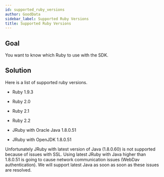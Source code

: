 ```yaml
---
id: supported_ruby_versions
author: GoodData
sidebar_label: Supported Ruby Versions
title: Supported Ruby Versions
---
```


Goal
-------

You want to know which Ruby to use with the SDK.

Solution
--------

Here is a list of supported ruby versions.

-   Ruby 1.9.3

-   Ruby 2.0

-   Ruby 2.1

-   Ruby 2.2

-   JRuby with Oracle Java 1.8.0.51

-   JRuby with OpenJDK 1.8.0.51

Unfortunately JRuby with latest version of Java (1.8.0.60) is not
supported because of issues with SSL. Using latest JRuby with Java
higher than 1.8.0.51 is going to cause network communication issues
(WebDav authentication). We will support latest Java as soon as soon as
these issues are resolved.
